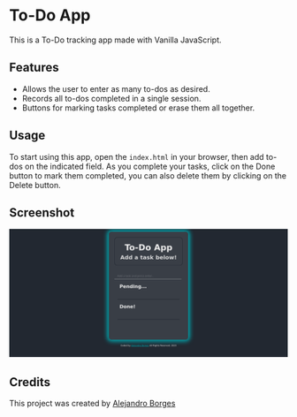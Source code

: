 # To-Do App 

This is a To-Do tracking app made with Vanilla JavaScript.  

## Features

- Allows the user to enter as many to-dos as desired. 
- Records all to-dos completed in a single session. 
- Buttons for marking tasks completed or erase them all together. 

## Usage 

To start using this app, open the `index.html` in your browser, then add to-dos on the indicated field.  As you complete your tasks, click on the Done button to mark them completed, you can also delete them by clicking on the Delete button. 

## Screenshot 

![Screenshot](./assets/screenshot.png)

## Credits 

This project was created by [Alejandro Borges](https://github.com/AlexdelCarmen)